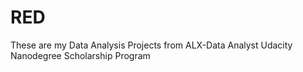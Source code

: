# RED
These are my Data Analysis Projects from ALX-Data Analyst Udacity Nanodegree Scholarship Program
